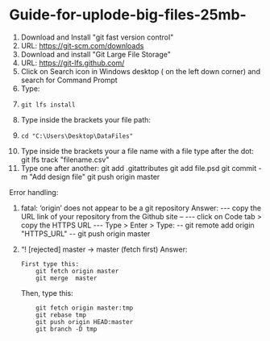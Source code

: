 # Guide-for-uplode-big-files-25mb-

1. Download and Install "git fast version control"
2. 
    URL: https://git-scm.com/downloads
2. Download and install "Git Large File Storage"
3. 
    URL: https://git-lfs.github.com/
3. Click on Search icon in Windows desktop ( on the left down corner) and search for Command Prompt
4. Type:
5.     git lfs install
6. Type inside the brackets your file path: 
7.     cd "C:\Users\Desktop\DataFiles"
8. Type inside the brackets your a file name with a file type after the dot:
    git lfs track "filename.csv"
7. Type one after another:
    git add .gitattributes
    git add file.psd
    git commit -m "Add design file"
    git push origin master
    
 Error handling:
 1. fatal: ‘origin’ does not appear to be a git repository
    Answer: 
    --- copy the URL link of your repository from the Github site – 
    --- click on Code tab > copy the HTTPS URL
    --- Type > Enter > Type: 
           -- git remote add origin "HTTPS_URL"
           --  git push origin master
            
 2. “! [rejected]        master -> master (fetch first)
     Answer:
     
        First type this:
            git fetch origin master
            git merge  master
	
	Then, type this:
	
            git fetch origin master:tmp
            git rebase tmp
            git push origin HEAD:master
            git branch -D tmp



 
